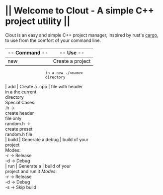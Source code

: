 # || Welcome to Clout - A simple C++ project utility ||
Clout is an easy and simple C++ project manager, inspired by rust's [cargo](https://github.com/rust-lang/cargo), to use from the comfort of your command line.

|     -- Command -- | -- Use --         |
|-------------------|-------------------|
|        new <name> | Create a project  |
                      in a new ./<name>  
                      directory          
|        add <name> | Create a .cpp     |
                      file with header   
                      in a the current   
                      directory          
                      Special Cases:     
                      <filename>.h ->    
                          create header  
                          file only      
                      random.h ->        
                          create preset  
                          random.h file  
|      build <mode> | Generate a debug  |
                      build of your      
                      project            
                      Modes:             
                      -r -> Release      
                      -d -> Debug        
|        run <mode> | Generate a        |
                      build of your      
                      project and run it 
                      _Modes_:             
                      -r -> Release      
                      -d -> Debug        
                      -s -> Skip build   

